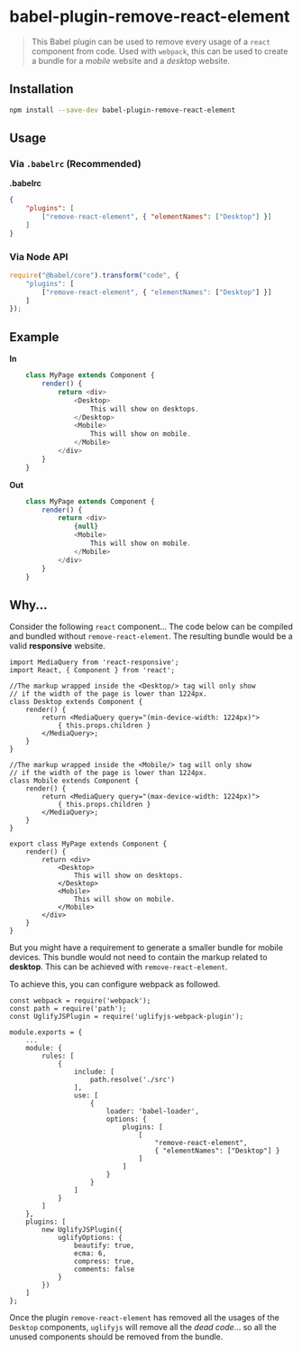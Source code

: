# babel-plugin-remove-react-element

> This Babel plugin can be used to remove every usage of a `react` component from code. Used with `webpack`, this can be used to create a bundle for a *mobile* website and a *desktop* website.

## Installation

```sh
npm install --save-dev babel-plugin-remove-react-element
```

## Usage

### Via `.babelrc` (Recommended)

**.babelrc**

```json
{
	"plugins": [
		["remove-react-element", { "elementNames": ["Desktop"] }]
	]
}
```

### Via Node API

```javascript
require("@babel/core").transform("code", {
	"plugins": [
		["remove-react-element", { "elementNames": ["Desktop"] }]
	]
});
```

## Example

**In**

```javascript
	class MyPage extends Component {
	    render() {
	        return <div>
	            <Desktop>
	                This will show on desktops.
	            </Desktop>
	            <Mobile>
	                This will show on mobile.
	            </Mobile>
	        </div>
	    }
	}
```

**Out**

```javascript
	class MyPage extends Component {
	    render() {
	        return <div>
	            {null}
	            <Mobile>
	                This will show on mobile.
	            </Mobile>
	        </div>
	    }
	}
```

## Why...
Consider the following `react` component... The code below can be compiled and bundled without `remove-react-element`.  The resulting bundle would be a valid **responsive** website.

	import MediaQuery from 'react-responsive';
	import React, { Component } from 'react';
	
	//The markup wrapped inside the <Desktop/> tag will only show
	// if the width of the page is lower than 1224px.
	class Desktop extends Component {
	    render() {
	        return <MediaQuery query="(min-device-width: 1224px)">
	            { this.props.children }
	        </MediaQuery>;
	    }
	}
	
	//The markup wrapped inside the <Mobile/> tag will only show
	// if the width of the page is lower than 1224px.
	class Mobile extends Component {
	    render() {
	        return <MediaQuery query="(max-device-width: 1224px)">
	            { this.props.children }
	        </MediaQuery>;
	    }
	}
	
	export class MyPage extends Component {
	    render() {
	        return <div>
	            <Desktop>
	                This will show on desktops.
	            </Desktop>
	            <Mobile>
	                This will show on mobile.
	            </Mobile>
	        </div>
	    }
	}

But you might have a requirement to generate a smaller bundle for mobile devices. This bundle would not need to contain the markup related to **desktop**. This can be achieved with `remove-react-element`.

To achieve this, you can configure webpack as followed.

	const webpack = require('webpack');
	const path = require('path');
	const UglifyJSPlugin = require('uglifyjs-webpack-plugin');
	
	module.exports = {
		...
		module: {
			rules: [
				{
					include: [
						path.resolve('./src')
					],
					use: [
						{
							loader: 'babel-loader',
							options: {
								plugins: [
									[
										"remove-react-element",
										{ "elementNames": ["Desktop"] }
								    ]
								]
							}
						}
					]
				}
			]
		},
		plugins: [
			new UglifyJSPlugin({
				uglifyOptions: {
					beautify: true,
					ecma: 6,
					compress: true,
					comments: false
				}
			})
		]
	};

Once the plugin `remove-react-element` has removed all the usages of the `Desktop` components,
`uglifyjs` will remove all the *dead code*... so all the unused components should be removed
from the bundle.